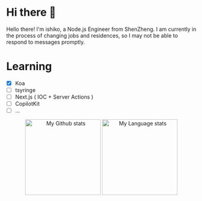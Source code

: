 
# Hi there 👋
Hello there! I'm ishiko, a Node.js Engineer from ShenZheng. I am currently in the process of changing jobs and residences, so I may not be able to respond to messages promptly.

# Learning
- [x] Koa
- [ ] tsyringe
- [ ] Next.js ( IOC + Server Actions )
- [ ] CopilotKit
- [ ] ...

<div align="center"> 
  <img 
    src="https://github-readme-stats-git-master-airopis-projects.vercel.app/api?username=ishiko732&show_icons=true&count_private=true&theme=transparent&role=OWNER,COLLABORATOR&show=reviews"
    alt="My Github stats"
    height="200"
  />
  <img 
    src="https://github-readme-stats-git-master-airopis-projects.vercel.app/api/top-langs/?username=ishiko732&show_icons=true&theme=transparent&layout=donut&hide=javascript,java,html,css,vhdl,scss&show=review&role=OWNER,COLLABORATOR"
    alt="My Language stats"
    height="200"
  />
</div>
